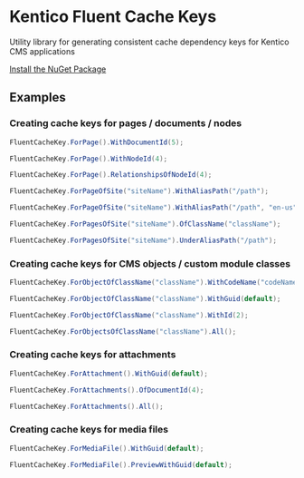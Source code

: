 # Kentico Fluent Cache Keys

Utility library for generating consistent cache dependency keys for Kentico CMS applications

[Install the NuGet Package](https://www.nuget.org/packages/WiredViews.Kentico.FluentCacheKeys/)

## Examples

### Creating cache keys for pages / documents / nodes

```csharp
FluentCacheKey.ForPage().WithDocumentId(5);

FluentCacheKey.ForPage().WithNodeId(4);

FluentCacheKey.ForPage().RelationshipsOfNodeId(4);

FluentCacheKey.ForPageOfSite("siteName").WithAliasPath("/path");

FluentCacheKey.ForPageOfSite("siteName").WithAliasPath("/path", "en-us");

FluentCacheKey.ForPagesOfSite("siteName").OfClassName("className");

FluentCacheKey.ForPagesOfSite("siteName").UnderAliasPath("/path");
```

### Creating cache keys for CMS objects / custom module classes

```csharp
FluentCacheKey.ForObjectOfClassName("className").WithCodeName("codeName");

FluentCacheKey.ForObjectOfClassName("className").WithGuid(default);

FluentCacheKey.ForObjectOfClassName("className").WithId(2);

FluentCacheKey.ForObjectsOfClassName("className").All();
```

### Creating cache keys for attachments

```csharp
FluentCacheKey.ForAttachment().WithGuid(default);

FluentCacheKey.ForAttachments().OfDocumentId(4);

FluentCacheKey.ForAttachments().All();
```

### Creating cache keys for media files

```csharp
FluentCacheKey.ForMediaFile().WithGuid(default);

FluentCacheKey.ForMediaFile().PreviewWithGuid(default);
```
